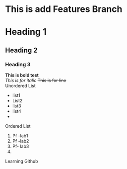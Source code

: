 # This is add Features Branch

# Heading 1
## Heading 2
### Heading 3
**This is bold test**
<br/>
_This is for italic_
~~This is for line~~
<br/>
Unordered List
<br/>
- list1
- List2
- list3
- list4
- <br/>
Ordered List
1. Pf -lab1
2. Pf -lab2
3. Pf- lab3
4. <br/>
Learning Github
